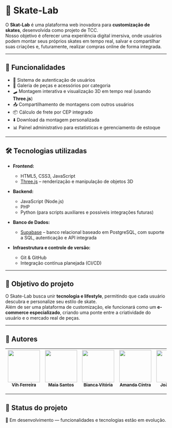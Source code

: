 # 🎨 Skate-Lab  

O **Skat-Lab** é uma plataforma web inovadora para **customização de skates**, desenvolvida como projeto de TCC.  
Nosso objetivo é oferecer uma experiência digital imersiva, onde usuários podem montar seus próprios skates em tempo real, salvar e compartilhar suas criações e, futuramente, realizar compras online de forma integrada.  

---

## 🚀 Funcionalidades
- 🔑 Sistema de autenticação de usuários  
- 🛒 Galeria de peças e acessórios por categoria  
- 🛹 Montagem interativa e visualização 3D em tempo real (usando **Three.js**)  
- 📤 Compartilhamento de montagens com outros usuários  
- 📦 Cálculo de frete por CEP integrado  
- ⬇️ Download da montagem personalizada  
- 📊 Painel administrativo para estatísticas e gerenciamento de estoque  

---

## 🛠️ Tecnologias utilizadas
- **Frontend:**  
  - HTML5, CSS3, JavaScript  
  - [Three.js](https://threejs.org/) – renderização e manipulação de objetos 3D  

- **Backend:**  
  - JavaScript (Node.js)
  - PHP
  - Python (para scripts auxiliares e possíveis integrações futuras)  

- **Banco de Dados:**  
  - [Supabase](https://supabase.com/) – banco relacional baseado em PostgreSQL, com suporte a SQL, autenticação e API integrada  

- **Infraestrutura e controle de versão:**  
  - Git & GitHub  
  - Integração contínua planejada (CI/CD)  

---

## 🌟 Objetivo do projeto
O Skate-Lab busca unir **tecnologia e lifestyle**, permitindo que cada usuário descubra e personalize seu estilo de skate.  
Além de ser uma plataforma de customização, ele funcionará como um **e-commerce especializado**, criando uma ponte entre a criatividade do usuário e o mercado real de peças.  

---

## 👥 Autores


| [<img src="https://github.com/ferreiravih.png" width="100px;"/><br><sub>Vih Ferreira</sub>](https://github.com/ferreiravih) | [<img src="https://github.com/maiasantoss.png" width="100px;"/><br><sub>Maia Santos</sub>](https://github.com/maiasantoss.) | [<img src="https://github.com/biancadevlogs.png" width="100px;"/><br><sub>Bianca Vitória</sub>](https://github.com/biancadevlogs) | [<img src="https://github.com/amanda43-ctrl.png" width="100px;"/><br><sub>Amanda Cíntra</sub>](https://github.com/amanda43-ctrl) | [<img src="https://github.com/usuario4.png" width="100px;"/><br><sub>João Victor</sub>](https://github.com/usuario4) | [<img src="https://github.com/usuario5.png" width="100px;"/><br><sub>José Ricardo</sub>](https://github.com/usuario5) |
| :---: | :---: | :---: | :---: | :---: | :---: |



---

## 📌 Status do projeto
🚧 Em desenvolvimento — funcionalidades e tecnologias estão em evolução.  

